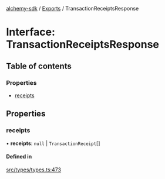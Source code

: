 [alchemy-sdk](../README.md) / [Exports](../modules.md) / TransactionReceiptsResponse

# Interface: TransactionReceiptsResponse

## Table of contents

### Properties

- [receipts](TransactionReceiptsResponse.md#receipts)

## Properties

### receipts

• **receipts**: ``null`` \| `TransactionReceipt`[]

#### Defined in

[src/types/types.ts:473](https://github.com/alchemyplatform/alchemy-sdk-js/blob/6507682/src/types/types.ts#L473)
